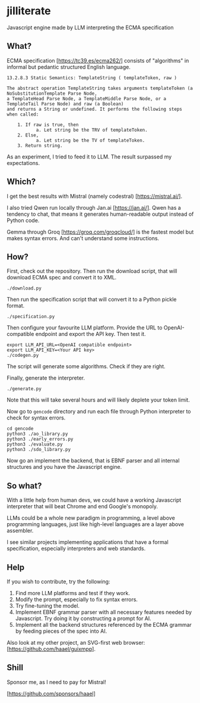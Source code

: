 # jilliterate
Javascript engine made by LLM interpreting the ECMA specification

## What?

ECMA specification [https://tc39.es/ecma262/] consists of "algorithms" in informal but pedantic structured English language.

```
13.2.8.3 Static Semantics: TemplateString ( templateToken, raw )

The abstract operation TemplateString takes arguments templateToken (a NoSubstitutionTemplate Parse Node,
a TemplateHead Parse Node, a TemplateMiddle Parse Node, or a TemplateTail Parse Node) and raw (a Boolean)
and returns a String or undefined. It performs the following steps when called:

    1. If raw is true, then
           a. Let string be the TRV of templateToken.
    2. Else,
           a. Let string be the TV of templateToken.
    3. Return string.
```

As an experiment, I tried to feed it to LLM. The result surpassed my expectations.

## Which?

I get the best results with Mistral (namely codestral) [https://mistral.ai/].

I also tried Qwen run locally through Jan.ai [https://jan.ai/]. Qwen has a tendency to chat, that means it generates
human-readable output instead of Python code.

Gemma through Groq [https://groq.com/groqcloud/] is the fastest model but makes syntax errors. And can't understand some instructions.


## How?

First, check out the repository.
Then run the download script, that will download ECMA spec and convert it to XML.

`./download.py`

Then run the specification script that will convert it to a Python pickle format.

`./specification.py`

Then configure your favourite LLM platform. Provide the URL to OpenAI-compatible endpoint and export the API key. Then test it.

```
export LLM_API_URL=<OpenAI compatible endpoint>
export LLM_API_KEY=<Your API key>
./codegen.py
```

The script will generate some algorithms. Check if they are right.

Finally, generate the interpreter.

`./generate.py`

Note that this will take several hours and will likely deplete your token limit.

Now go to `gencode` directory and run each file through Python interpreter to check for syntax errors.

```
cd gencode
python3 ./ao_library.py
python3 ./early_errors.py
python3 ./evaluate.py
python3 ./sdo_library.py
```

Now go an implement the backend, that is EBNF parser and all internal structures and you have the Javascript engine.

## So what?

With a little help from human devs, we could have a working Javascript interpreter that will beat Chrome and end Google's monopoly.

LLMs could be a whole new paradigm in programming, a level above programming languages, just like high-level languages are a layer
above assembler.

I see similar projects implementing applications that have a formal specification, especially interpreters and web standards.

## Help

If you wish to contribute, try the following:

1. Find more LLM platforms and test if they work.
2. Modify the prompt, especially to fix syntax errors.
3. Try fine-tuning the model.
4. Implement EBNF grammar parser with all necessary features needed by Javascript. Try doing it by constructing a prompt for AI.
5. Implement all the backend structures referenced by the ECMA grammar by feeding pieces of the spec into AI.

Also look at my other project, an SVG-first web browser: [https://github.com/haael/guixmpp].

## Shill

Sponsor me, as I need to pay for Mistral!

[https://github.com/sponsors/haael]

